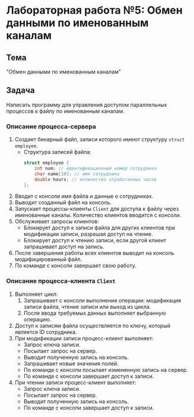 # Лабораторная работа №5: Обмен данными по именованным каналам

## Тема
"Обмен данными по именованным каналам"

## Задача
Написать программу для управления доступом параллельных процессов к файлу по именованным каналам.

### Описание процесса-сервера
1. Создает бинарный файл, записи которого имеют структуру `struct employee`.
   - Структура записей файла:
     ```c
     struct employee {
         int num; // идентификационный номер сотрудника
         char name[10]; // имя сотрудника
         double hours; // количество отработанных часов
     };
     ```
2. Вводит с консоли имя файла и данные о сотрудниках.
3. Выводит созданный файл на консоль.
4. Запускает процессы-клиенты `Client` для доступа к файлу через именованные каналы. Количество клиентов вводится с консоли.
5. Обслуживает запросы клиентов:
   - Блокирует доступ к записи файла для других клиентов при модификации записи, разрешая доступ на чтение.
   - Блокирует доступ к чтению записи, если другой клиент запрашивает доступ на запись.
6. После завершения работы всех клиентов выводит на консоль модифицированный файл.
7. По команде с консоли завершает свою работу.

### Описание процесса-клиента `Client`
1. Выполняет цикл:
   1. Запрашивает с консоли выполнение операции: модификация записи файла, чтение записи или выход из цикла.
   2. После ввода требуемых данных выполняет выбранную операцию.
2. Доступ к записям файла осуществляется по ключу, который является ID сотрудника.
3. При модификации записи процесс-клиент выполняет:
   - Запрос ключа записи.
   - Посылает запрос на сервер.
   - Выводит полученную запись на консоль.
   - Запрашивает новые значения полей.
   - По команде с консоли посылает измененную запись на сервер.
   - По команде с консоли завершает доступ к записи.
4. При чтении записи процесс-клиент выполняет:
   - Запрос ключа записи.
   - Посылает запрос на сервер.
   - Выводит полученную запись на консоль.
   - По команде с консоли завершает доступ к записи.
